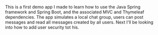 This is a first demo app  I made to learn how to use the Java Spring framework and Spring Boot, and the associated MVC and Thymeleaf dependencies. The app simulates a local chat group, users can post messages and read all messages created by all users. Next I'll be looking into how to add user security tot his. 
